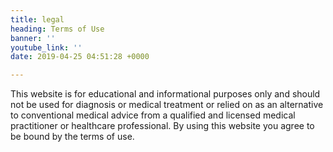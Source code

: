 ```yaml
---
title: legal
heading: Terms of Use
banner: ''
youtube_link: ''
date: 2019-04-25 04:51:28 +0000

---
```

This website is for educational and informational purposes only and should not be used for diagnosis or medical treatment or relied on as an alternative to conventional medical advice from a qualified and licensed medical practitioner or healthcare professional. By using this website you agree to be bound by the terms of use.